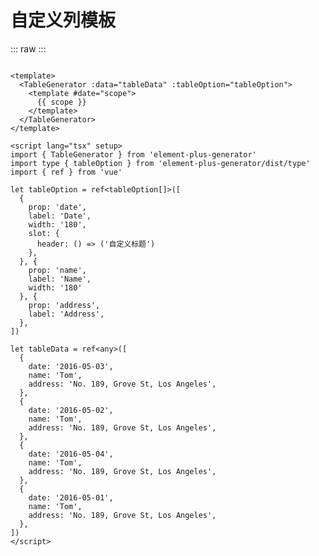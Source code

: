 <script setup>
import SlotTable from './../../../element-plus-generator-demo/src/views/Table/components/SlotTable.vue'
</script>

# 自定义列模板

<div class="code">

::: raw
<SlotTable/>
:::

```vue

<template>
  <TableGenerator :data="tableData" :tableOption="tableOption">
    <template #date="scope">
      {{ scope }}
    </template>
  </TableGenerator>
</template>

<script lang="tsx" setup>
import { TableGenerator } from 'element-plus-generator'
import type { tableOption } from 'element-plus-generator/dist/type'
import { ref } from 'vue'

let tableOption = ref<tableOption[]>([
  {
    prop: 'date',
    label: 'Date',
    width: '180',
    slot: {
      header: () => ('自定义标题')
    },
  }, {
    prop: 'name',
    label: 'Name',
    width: '180'
  }, {
    prop: 'address',
    label: 'Address',
  },
])

let tableData = ref<any>([
  {
    date: '2016-05-03',
    name: 'Tom',
    address: 'No. 189, Grove St, Los Angeles',
  },
  {
    date: '2016-05-02',
    name: 'Tom',
    address: 'No. 189, Grove St, Los Angeles',
  },
  {
    date: '2016-05-04',
    name: 'Tom',
    address: 'No. 189, Grove St, Los Angeles',
  },
  {
    date: '2016-05-01',
    name: 'Tom',
    address: 'No. 189, Grove St, Los Angeles',
  },
])
</script>

```

</div>